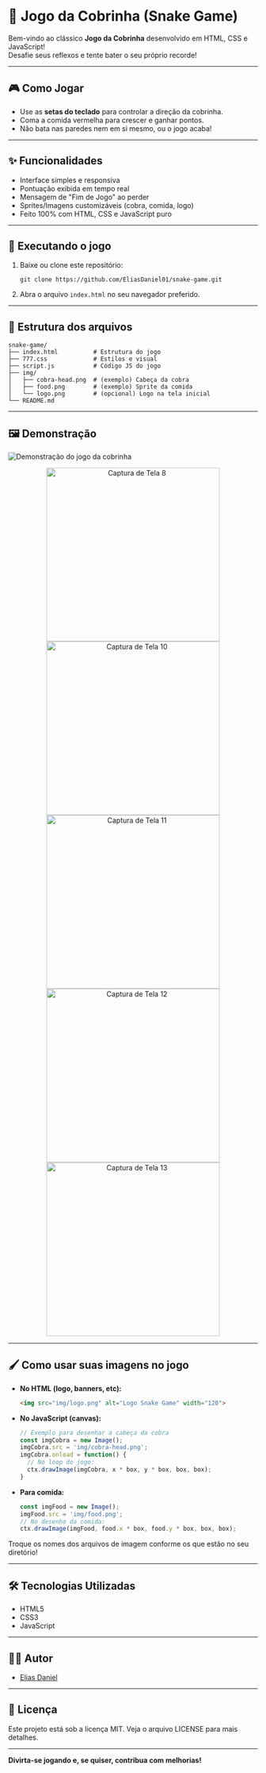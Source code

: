 # 🐍 Jogo da Cobrinha (Snake Game)

Bem-vindo ao clássico **Jogo da Cobrinha** desenvolvido em HTML, CSS e JavaScript!  
Desafie seus reflexos e tente bater o seu próprio recorde!

---

## 🎮 Como Jogar

- Use as **setas do teclado** para controlar a direção da cobrinha.
- Coma a comida vermelha para crescer e ganhar pontos.
- Não bata nas paredes nem em si mesmo, ou o jogo acaba!

---

## ✨ Funcionalidades

- Interface simples e responsiva  
- Pontuação exibida em tempo real  
- Mensagem de "Fim de Jogo" ao perder  
- Sprites/Imagens customizáveis (cobra, comida, logo)  
- Feito 100% com HTML, CSS e JavaScript puro  

---

## 🚀 Executando o jogo

1. Baixe ou clone este repositório:
   ```
   git clone https://github.com/EliasDaniel01/snake-game.git
   ```
2. Abra o arquivo `index.html` no seu navegador preferido.

---

## 📂 Estrutura dos arquivos

```
snake-game/
├── index.html          # Estrutura do jogo
├── 777.css             # Estilos e visual
├── script.js           # Código JS do jogo
├── img/
│   ├── cobra-head.png  # (exemplo) Cabeça da cobra
│   ├── food.png        # (exemplo) Sprite da comida
│   └── logo.png        # (opcional) Logo na tela inicial
└── README.md
```

---

## 🖼️ Demonstração

<!-- Substitua o caminho abaixo por um gif real do seu jogo, se desejar -->
![Demonstração do jogo da cobrinha](img/demo.gif)

<!-- Exemplos de capturas de tela locais: -->
<p align="center">
  <img src="img/Captura de Tela (8).png" alt="Captura de Tela 8" width="350"/>
  <img src="img/Captura de Tela (10).png" alt="Captura de Tela 10" width="350"/>
  <img src="img/Captura de Tela (11).png" alt="Captura de Tela 11" width="350"/>
  <img src="img/Captura de Tela (12).png" alt="Captura de Tela 12" width="350"/>
  <img src="img/Captura de Tela (13).png" alt="Captura de Tela 13" width="350"/>
</p>

---

## 🖌️ Como usar suas imagens no jogo

- **No HTML (logo, banners, etc):**
  ```html
  <img src="img/logo.png" alt="Logo Snake Game" width="120">
  ```

- **No JavaScript (canvas):**
  ```javascript
  // Exemplo para desenhar a cabeça da cobra
  const imgCobra = new Image();
  imgCobra.src = 'img/cobra-head.png';
  imgCobra.onload = function() {
    // No loop do jogo:
    ctx.drawImage(imgCobra, x * box, y * box, box, box);
  }
  ```

- **Para comida:**
  ```javascript
  const imgFood = new Image();
  imgFood.src = 'img/food.png';
  // No desenho da comida:
  ctx.drawImage(imgFood, food.x * box, food.y * box, box, box);
  ```

Troque os nomes dos arquivos de imagem conforme os que estão no seu diretório!

---

## 🛠️ Tecnologias Utilizadas

- HTML5
- CSS3
- JavaScript

---

## 👨‍💻 Autor

- [Elias Daniel](https://github.com/EliasDaniel01)

---

## 📄 Licença

Este projeto está sob a licença MIT. Veja o arquivo LICENSE para mais detalhes.

---

**Divirta-se jogando e, se quiser, contribua com melhorias!**
